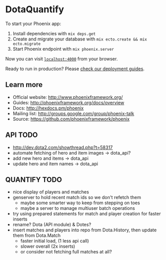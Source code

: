 # DotaQuantify

To start your Phoenix app:

  1. Install dependencies with `mix deps.get`
  2. Create and migrate your database with `mix ecto.create && mix ecto.migrate`
  3. Start Phoenix endpoint with `mix phoenix.server`

Now you can visit [`localhost:4000`](http://localhost:4000) from your browser.

Ready to run in production? Please [check our deployment guides](http://www.phoenixframework.org/docs/deployment).

## Learn more

  * Official website: http://www.phoenixframework.org/
  * Guides: http://phoenixframework.org/docs/overview
  * Docs: http://hexdocs.pm/phoenix
  * Mailing list: http://groups.google.com/group/phoenix-talk
  * Source: https://github.com/phoenixframework/phoenix

## API TODO
- http://dev.dota2.com/showthread.php?t=58317
- automate fetching of hero and item images -> dota_api?
- add new hero and items -> dota_api
- update hero and item names -> dota_api

## QUANTIFY TODO
- nice display of players and matches
- genserver to hold recent match ids so we don't refetch them
	- maybe some smarter way to keep from stepping on toes
	- maybe a server to manage multiuser batch operations
- try using prepared statements for match and player creation for faster inserts
- rename? Dota (API module) & Dotes?
- insert matches and players into repo from Dota.History, then update them from Dota.Match
  - faster initial load, (1 less api call)
  - slower overall (2x inserts)
  - or consider not fetching full matches at all?
